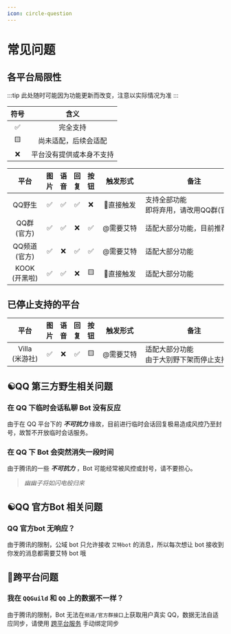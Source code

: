 ```yaml
---
icon: circle-question
---
```


# 常见问题

## 各平台局限性

:::tip
此处随时可能因为功能更新而改变，注意以实际情况为准
:::

| 符号  |           含义           |
| :---: | :----------------------: |
|   ✅   |         完全支持         |
|   🟨   |   尚未适配，后续会适配   |
|   ❌   | 平台没有提供或本身不支持 |

|        平台        | 图片  | 语音  | 回复  | 按钮  | 触发形式  | 备注                                                               |
| :----------------: | :---: | :---: | :---: | :---: | :-------: | ------------------------------------------------------------------- |
|       <div style="width: 50pt">QQ野生</div>       |   ✅   |   ✅   |   ✅   |   ❌   | <div style="width: 65pt">🐝直接触发</div> | <div style="width: 170pt">支持全部功能<Badge type="warning" text="已弃用" vertical="top" /><br/>即将弃用，请改用QQ群(官方)</div>                         |
|  QQ群<br/>(官方)   |   ✅   |   ✅   |   ❌   |   ✅   | @需要艾特 | 适配大部分功能，目前推荐使用                                        |
| QQ频道<br/>(官方)  |   ✅   |   ❌   |   ✅   |   ✅   | @需要艾特 | 适配大部分功能                                                      |
| KOOK<br/>(开黑啦)  |   ✅   |   ✅   |   ❌   |   🟨   | 🐝直接触发 | 适配大部分功能                                                      |

## 已停止支持的平台

|        平台        | 图片  | 语音  | 回复  | 按钮  | 触发形式  | 备注                                                                |
| :----------------: | :---: | :---: | :---: | :---: | :-------: | ------------------------------------------------------------------- |
| <div style="width: 50pt">Villa<br/>(米游社)</div> |   ✅   |   ❌   |   ✅   |   🟨   | <div style="width: 65pt">@需要艾特</div> | <div style="width: 170pt">适配大部分功能<br/>由于大别野下架而停止支持</div> |

## ☯️QQ 第三方野生相关问题

### 在 QQ 下临时会话私聊 Bot 没有反应

由于在 QQ 平台下的 ***不可抗力*** 缘故，目前进行临时会话回复极易造成风控乃至封号，故暂不开放临时会话服务。

### 在 QQ 下 Bot 会突然消失一段时间

由于腾讯的一些 ***不可抗力*** ，Bot 可能经常被风控或封号，请不要担心。

> *幽幽子将如闪电般归来*

## ☯️QQ 官方Bot 相关问题

### QQ 官方bot 无响应？

由于腾讯的限制，公域 bot 只允许接收 `艾特bot` 的消息，所以每次想让 bot 接收到你发的消息都需要艾特 bot 哦

## 🐝跨平台问题

### 我在 `QQGuild` 和 `QQ` 上的数据不一样？

由于腾讯的限制，Bot 无法在`频道/官方群接口`上获取用户真实 QQ，数据无法自适应同步，请使用 [跨平台服务](../function/admin/platform.md) 手动绑定同步

